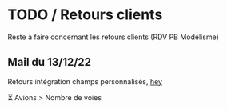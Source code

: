 # TODO / Retours clients

Reste à faire concernant les retours clients (RDV PB Modélisme)

## Mail du 13/12/22

Retours intégration champs personnalisés, [hey](https://mail.google.com/mail/u/0/#inbox/KtbxLwGrVHxBXxQPHsRjdBPbfPLdgwjhZg)

⏳ Avions > Nombre de voies

